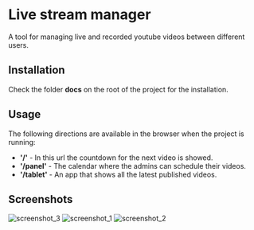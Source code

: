 # Live stream manager

A tool for managing live and recorded youtube videos between different users.

## Installation

Check the folder **docs** on the root of the project for the installation.

## Usage
The following directions are available in the browser when the project is running:

* **'/'** - In this url the countdown for the next video is showed.
* **'/panel'** - The calendar where the admins can schedule their videos.
* **'/tablet'** - An app that shows all the latest published videos.

## Screenshots
![screenshot_3](https://raw.githubusercontent.com/ellipticaldoor/youtube_countdown_stream/master/resources/screenshots/screenshot_3.png)
![screenshot_1](https://raw.githubusercontent.com/ellipticaldoor/youtube_countdown_stream/master/resources/screenshots/screenshot_1.jpg)
![screenshot_2](https://raw.githubusercontent.com/ellipticaldoor/youtube_countdown_stream/master/resources/screenshots/screenshot_2.jpg)
